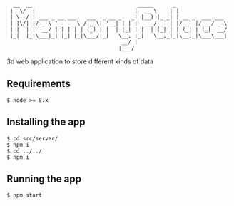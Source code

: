 ```
  __  __                                 _____      _                
 |  \/  |                               |  __ \    | |               
 | \  / | ___ _ __ ___   ___  _ __ _   _| |__) |_ _| | __ _  ___ ___ 
 | |\/| |/ _ \ '_ ` _ \ / _ \| '__| | | |  ___/ _` | |/ _` |/ __/ _ \
 | |  | |  __/ | | | | | (_) | |  | |_| | |  | (_| | | (_| | (_|  __/
 |_|  |_|\___|_| |_| |_|\___/|_|   \__, |_|   \__,_|_|\__,_|\___\___|
                                    __/ |                            
                                   |___/                             
   ```                                                            

3d web application to store different kinds of data

## Requirements
    $ node >= 8.x

## Installing the app
    $ cd src/server/
    $ npm i
    $ cd ../../
    $ npm i

## Running the app
    $ npm start


